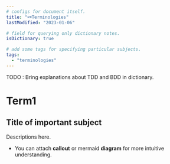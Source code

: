 ```yaml
---
# configs for document itself.
title: "🗝️Terminologies"
lastModified: "2023-01-06"

# field for querying only dictionary notes.
isDictionary: true

# add some tags for specifying particular subjects.
tags:
  - "terminologies"
---
```

TODO : Bring explanations about TDD and BDD in dictionary.
# Term1
## Title of important subject
Descriptions here.
- You can attach **callout** or mermaid **diagram** for more intuitive understanding.